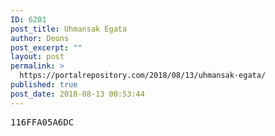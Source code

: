 ```yaml
---
ID: 6201
post_title: Uhmansak Egata
author: Deons
post_excerpt: ""
layout: post
permalink: >
  https://portalrepository.com/2018/08/13/uhmansak-egata/
published: true
post_date: 2018-08-13 00:53:44
---
```

<pre>116FFA05A6DC</pre>